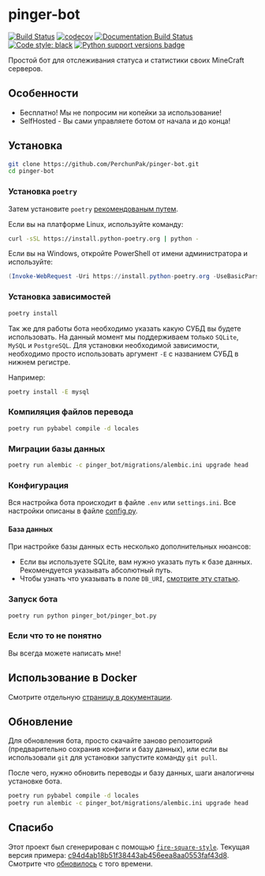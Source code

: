 # pinger-bot

[![Build Status](https://github.com/PerchunPak/pinger-bot/actions/workflows/test.yml/badge.svg?branch=master)](https://github.com/PerchunPak/pinger-bot/actions?query=workflow%3Atest)
[![codecov](https://codecov.io/gh/PerchunPak/pinger-bot/branch/master/graph/badge.svg)](https://codecov.io/gh/PerchunPak/pinger-bot)
[![Documentation Build Status](https://readthedocs.org/projects/pinger-bot/badge/?version=latest)](https://pinger-bot.readthedocs.io/)
[![Code style: black](https://img.shields.io/badge/code%20style-black-000000.svg)](https://github.com/psf/black)
[![Python support versions badge](https://img.shields.io/badge/python-3.8%20%7C%203.9%20%7C%203.10-blue)](https://www.python.org/downloads/)

Простой бот для отслеживания статуса и статистики своих MineCraft серверов.

## Особенности

- Бесплатно! Мы не попросим ни копейки за использование!
- SelfHosted - Вы сами управляете ботом от начала и до конца!

## Установка

```bash
git clone https://github.com/PerchunPak/pinger-bot.git
cd pinger-bot
```

### Установка `poetry`

Затем установите `poetry` [рекомендованым путем](https://python-poetry.org/docs/master/#installation).

Если вы на платформе Linux, используйте команду:

```bash
curl -sSL https://install.python-poetry.org | python -
```

Если вы на Windows, откройте PowerShell от имени администратора и используйте:

```powershell
(Invoke-WebRequest -Uri https://install.python-poetry.org -UseBasicParsing).Content | python -
```

### Установка зависимостей

```bash
poetry install
```

Так же для работы бота необходимо указать какую СУБД вы будете использовать.
На данный момент мы поддерживаем только `SQLite`, `MySQL` и `PostgreSQL`.
Для установки необходимой зависимости, необходимо просто использовать аргумент `-E` с названием СУБД в нижнем регистре.

Например:

```bash
poetry install -E mysql
```

### Компиляция файлов перевода

```bash
poetry run pybabel compile -d locales
```

### Миграции базы данных

```bash
poetry run alembic -c pinger_bot/migrations/alembic.ini upgrade head
```

### Конфигурация

Вся настройка бота происходит в файле `.env` или `settings.ini`. Все настройки описаны в файле [config.py](/pinger_bot/config.py).

#### База данных

При настройке базы данных есть несколько дополнительных нюансов:

- Если вы используете SQLite, вам нужно указать путь к базе данных. Рекомендуется указывать абсолютный путь.
- Чтобы узнать что указывать в поле `DB_URI`, [смотрите эту статью](https://docs.sqlalchemy.org/en/14/core/engines.html#database-urls).

### Запуск бота

```bash
poetry run python pinger_bot/pinger_bot.py
```

### Если что то не понятно

Вы всегда можете написать мне!

## Использование в Docker

Смотрите отдельную [страницу в документации](https://pinger-bot.readthedocs.io/ru/latest/pages/docker.html).

## Обновление

Для обновления бота, просто скачайте заново репозиторий (предварительно сохранив конфиги и базу данных), или если вы
использовали `git` для установки запустите команду `git pull`.

После чего, нужно обновить переводы и базу данных, шаги аналогичны установке бота.

```bash
poetry run pybabel compile -d locales
poetry run alembic -c pinger_bot/migrations/alembic.ini upgrade head
```

## Спасибо

Этот проект был сгенерирован с помощью [`fire-square-style`](https://github.com/fire-square/fire-square-style).
Текущая версия примера: [c94d4ab18b51f38443ab456eea8aa0553faf43d8](https://github.com/fire-square/fire-square-style/tree/c94d4ab18b51f38443ab456eea8aa0553faf43d8).
Смотрите что [обновилось](https://github.com/fire-square/fire-square-style/compare/c94d4ab18b51f38443ab456eea8aa0553faf43d8...master) с того времени.
